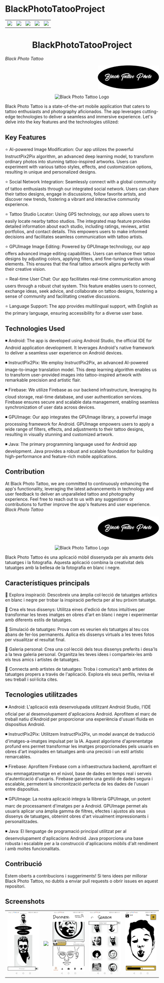 # BlackPhotoTatooProject
<table>
  <tr>
    <td align="center">
      <img src="https://img.shields.io/badge/STATUS-IN%20DEVELOPMENT-green">
    </td>
    <td align="center">
      <img src="https://img.shields.io/badge/BUILD-Graddle build-blueviolet">
    </td>
    <td align="center">
<img src="https://img.shields.io/badge/DEVELOPMENT%20ENVIRONMENT-Android%20Studio-green">
    </td>
    <td align="center">
<img src="https://img.shields.io/badge/Developed%20in-Java-blueviolet">
    </td>
    <td align="center">
      <img src="https://img.shields.io/badge/RELEASE-Initial Release-yellow">
    </td>
  </tr>
</table>

</p>
<h1 align="center"> BlackPhotoTatooProject </h1>

<em>Black Photo Tattoo</em>

<p align="right">
  <img src="https://github.com/ivancatalana/BlackPhotoTatooProjecte/blob/master/app/src/main/res/drawable/logotext.png" alt="Black Photo Tattoo Logo" width="200">
</p>
<p align="center">
  <img src="https://raw.githubusercontent.com/ivancatalana/BlackPhotoTatooProjecte/master/app/src/main/res/drawable/logo.gif" alt="Black Photo Tattoo Logo" width="200">
</p>

Black Photo Tattoo is a state-of-the-art mobile application that caters to tattoo enthusiasts and photography aficionados. The app leverages cutting-edge technologies to deliver a seamless and immersive experience. Let's delve into the key features and the technologies utilized:
## Key Features

:star: AI-powered Image Modification: Our app utilizes the powerful InstructPix2Pix algorithm, an advanced deep learning model, to transform ordinary photos into stunning tattoo-inspired artworks. Users can experiment with various tattoo styles, effects, and customization options, resulting in unique and personalized designs.

:star: 
Social Network Integration: Seamlessly connect with a global community of tattoo enthusiasts through our integrated social network. Users can share their tattoo designs, engage in discussions, follow favorite artists, and discover new trends, fostering a vibrant and interactive community experience.

:star: 
Tattoo Studio Locator: Using GPS technology, our app allows users to easily locate nearby tattoo studios. The integrated map feature provides detailed information about each studio, including ratings, reviews, artist portfolios, and contact details. This empowers users to make informed decisions and facilitates seamless communication with tattoo artists.

:star: 
GPUImage Image Editing: Powered by GPUImage technology, our app offers advanced image editing capabilities. Users can enhance their tattoo designs by adjusting colors, applying filters, and fine-tuning various visual elements. This ensures that the final tattoo artwork aligns perfectly with their creative vision.

:star: 
Real-time User Chat: Our app facilitates real-time communication among users through a robust chat system. This feature enables users to connect, exchange ideas, seek advice, and collaborate on tattoo designs, fostering a sense of community and facilitating creative discussions.

:star: 
Language Support: The app provides multilingual support, with English as the primary language, ensuring accessibility for a diverse user base.

## Technologies Used

◾ Android: The app is developed using Android Studio, the official IDE for Android application development. It leverages Android's native framework to deliver a seamless user experience on Android devices.

◾ InstructPix2Pix: We employ InstructPix2Pix, an advanced AI-powered image-to-image translation model. This deep learning algorithm enables us to transform user-provided images into tattoo-inspired artwork with remarkable precision and artistic flair.

◾ Firebase: We utilize Firebase as our backend infrastructure, leveraging its cloud storage, real-time database, and user authentication services. Firebase ensures secure and scalable data management, enabling seamless synchronization of user data across devices.

◾ GPUImage: Our app integrates the GPUImage library, a powerful image processing framework for Android. GPUImage empowers users to apply a wide range of filters, effects, and adjustments to their tattoo designs, resulting in visually stunning and customized artwork.

◾ Java: The primary programming language used for Android app development. Java provides a robust and scalable foundation for building high-performance and feature-rich mobile applications.

## Contribution
At Black Photo Tattoo, we are committed to continuously enhancing the app's functionality, leveraging the latest advancements in technology and user feedback to deliver an unparalleled tattoo and photography experience.
Feel free to reach out to us with any suggestions or contributions to further improve the app's features and user experience.
<em>Black Photo Tattoo</em>

<p align="right">
  <img src="https://github.com/ivancatalana/BlackPhotoTatooProjecte/blob/master/app/src/main/res/drawable/logotext.png" alt="Black Photo Tattoo Logo" width="200">
</p>
<p align="center">
  <img src="https://raw.githubusercontent.com/ivancatalana/BlackPhotoTatooProjecte/master/app/src/main/res/drawable/logo.gif" alt="Black Photo Tattoo Logo" width="200">
</p>
Black Photo Tattoo és una aplicació mòbil dissenyada per als amants dels tatuatges i la fotografia. Aquesta aplicació combina la creativitat dels tatuatges amb la bellesa de la fotografia en blanc i negre.

## Característiques principals

🌟 Explora inspiració: Descobreix una àmplia col·lecció de tatuatges artístics en blanc i negre per trobar la inspiració perfecta per al teu pròxim tatuatge.

🌟 Crea els teus dissenys: Utilitza eines d'edició de fotos intuïtives per transformar les teves imatges en obres d'art en blanc i negre i experimentar amb diferents estils de tatuatges.

🌟 Simulació de tatuatges: Prova com es veurien els tatuatges al teu cos abans de fer-los permanents. Aplica els dissenys virtuals a les teves fotos per visualitzar el resultat final.

🌟 Galeria personal: Crea una col·lecció dels teus dissenys preferits i desa'ls a la teva galeria personal. Organitza les teves idees i comparteix-les amb els teus amics i artistes de tatuatges.

🌟 Connecta amb artistes de tatuatges: Troba i comunica't amb artistes de tatuatges propers a través de l'aplicació. Explora els seus perfils, revisa el seu treball i sol·licita cites.


## Tecnologies utilitzades

◾ Android: L'aplicació està desenvolupada utilitzant Android Studio, l'IDE oficial per al desenvolupament d'aplicacions Android. Aprofitem el marc de treball natiu d'Android per proporcionar una experiència d'usuari fluida en dispositius Android.

◾ InstructPix2Pix: Utilitzem InstructPix2Pix, un model avançat de traducció d'imatges-a-imatges impulsat per la IA. Aquest algorisme d'aprenentatge profund ens permet transformar les imatges proporcionades pels usuaris en obres d'art inspirades en tatuatges amb una precisió i un estil artístic remarcables.

◾ Firebase: Aprofitem Firebase com a infraestructura backend, aprofitant el seu emmagatzematge en el núvol, base de dades en temps real i serveis d'autenticació d'usuaris. Firebase garanteix una gestió de dades segura i escalable, permetent la sincronització perfecta de les dades de l'usuari entre dispositius.

◾ GPUImage: La nostra aplicació integra la llibreria GPUImage, un potent marc de processament d'imatges per a Android. GPUImage permet als usuaris aplicar una àmplia gamma de filtres, efectes i ajustos als seus dissenys de tatuatges, obtenint obres d'art visualment impressionants i personalitzades.

◾ Java: El llenguatge de programació principal utilitzat per al desenvolupament d'aplicacions Android. Java proporciona una base robusta i escalable per a la construcció d'aplicacions mòbils d'alt rendiment i amb moltes funcionalitats.

## Contribució

Estem oberts a contribucions i suggeriments! Si tens idees per millorar Black Photo Tattoo, no dubtis a enviar pull requests o obrir issues en aquest repositori.



## Screenshots

<table>
  <tr>
    <td align="center">
      <img src="https://github.com/ivancatalana/BlackPhotoTatooProjecte/blob/master/app/src/main/res/drawable/snapshot3.jpg">
    </td>
    <td align="center">
      <img src="https://github.com/ivancatalana/BlackPhotoTatooProjecte/blob/master/app/src/main/res/drawable/snapshot11.jpg">
    </td>
    <td align="center">
<img src="https://github.com/ivancatalana/BlackPhotoTatooProjecte/blob/master/app/src/main/res/drawable/screenshot5.jpg">
    </td>
    <td align="center">
<img src="https://github.com/ivancatalana/BlackPhotoTatooProjecte/blob/master/app/src/main/res/drawable/snapshot9.jpg">
    </td>
    <td align="center">
      <img src="https://github.com/ivancatalana/BlackPhotoTatooProjecte/blob/master/app/src/main/res/drawable/snapshot2.jpg">
    </td>
  </tr>
</table>
